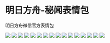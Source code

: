 # 明日方舟-秘闻表情包

明日方舟微信官方表情包

![](https://cdn.jsdelivr.net/gh/2x-ercha/twikoo-magic@master/image/Arknights_keyhole_report/keyhole_report_01.jpg)
![](https://cdn.jsdelivr.net/gh/2x-ercha/twikoo-magic@master/image/Arknights_keyhole_report/keyhole_report_02.jpg)
![](https://cdn.jsdelivr.net/gh/2x-ercha/twikoo-magic@master/image/Arknights_keyhole_report/keyhole_report_03.jpg)
![](https://cdn.jsdelivr.net/gh/2x-ercha/twikoo-magic@master/image/Arknights_keyhole_report/keyhole_report_04.jpg)
![](https://cdn.jsdelivr.net/gh/2x-ercha/twikoo-magic@master/image/Arknights_keyhole_report/keyhole_report_05.jpg)
![](https://cdn.jsdelivr.net/gh/2x-ercha/twikoo-magic@master/image/Arknights_keyhole_report/keyhole_report_06.jpg)
![](https://cdn.jsdelivr.net/gh/2x-ercha/twikoo-magic@master/image/Arknights_keyhole_report/keyhole_report_07.jpg)
![](https://cdn.jsdelivr.net/gh/2x-ercha/twikoo-magic@master/image/Arknights_keyhole_report/keyhole_report_08.jpg)
![](https://cdn.jsdelivr.net/gh/2x-ercha/twikoo-magic@master/image/Arknights_keyhole_report/keyhole_report_09.jpg)
![](https://cdn.jsdelivr.net/gh/2x-ercha/twikoo-magic@master/image/Arknights_keyhole_report/keyhole_report_10.jpg)
![](https://cdn.jsdelivr.net/gh/2x-ercha/twikoo-magic@master/image/Arknights_keyhole_report/keyhole_report_11.jpg)
![](https://cdn.jsdelivr.net/gh/2x-ercha/twikoo-magic@master/image/Arknights_keyhole_report/keyhole_report_12.jpg)
![](https://cdn.jsdelivr.net/gh/2x-ercha/twikoo-magic@master/image/Arknights_keyhole_report/keyhole_report_13.jpg)
![](https://cdn.jsdelivr.net/gh/2x-ercha/twikoo-magic@master/image/Arknights_keyhole_report/keyhole_report_14.jpg)
![](https://cdn.jsdelivr.net/gh/2x-ercha/twikoo-magic@master/image/Arknights_keyhole_report/keyhole_report_15.jpg)
![](https://cdn.jsdelivr.net/gh/2x-ercha/twikoo-magic@master/image/Arknights_keyhole_report/keyhole_report_16.jpg)
